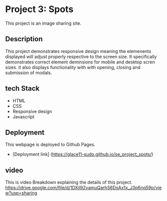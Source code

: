 # Project 3: Spots

This project is an image sharing site.

## Description

This project demonstrates responsive design meaning the elemenents displayed will adjust properly respective to the screen size. It specifically demonstrates correct element deminsions for mobile and desktop scren sizes. it also displays functionality with with opening, closing and submission of modals.

## tech Stack

- HTML
- CSS
- Responsive design
- Javascript

## Deployment

This webpage is deployed to Github Pages.

- [Deployment link] (https://glace11-sudo.github.io/se_project_spots/)

## video

This is video Breakdown explaining the details of this project.
https://drive.google.com/file/d/1DXjl92vamuQarhS6DsAx1x_J3p6nq59p/view?usp=sharing
